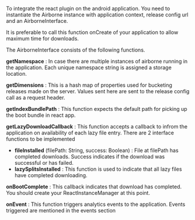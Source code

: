 To integrate the react plugin on the android application. You need to instantiate the Airborne instance with application context, release config url and an AirborneInterface.

It is preferable to call this function onCreate of your application to allow maximum time for downloads.

The AirborneInterface consists of the following functions.

**getNamespace** : In case there are multiple instances of airborne running in the application. Each unique namespace string is assigned a storage location.

**getDimensions** : This is a hash map of properties used for bucketing releases made on the server. Values sent here are sent to the release config call as a request header.

**getIndexBundlePath** : This function expects the default path for picking up the boot bundle in react app. 

**getLazyDownloadCallback** : This function accepts a callback to infrom the application on availability of each lazy file entry. There are 2 interface functions to be implemented
- **fileInstalled** (filePath: String, success: Boolean) : File at filePath has completed downloads. Success indicates if the download was successful or has failed.
- **lazySplitsInstalled** : This function is used to indicate that all lazy files have completed downloading.

**onBootComplete** : This callback indicates that download has completed. You should create your ReactInstanceManager at this point.

**onEvent** : This function triggers analytics events to the application. Events triggered are mentioned in the events section